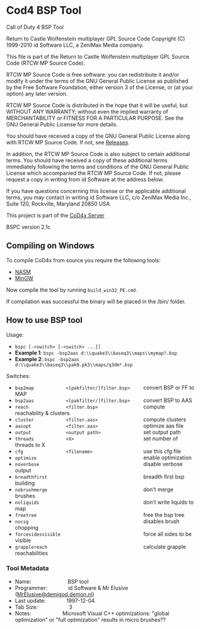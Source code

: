 # Cod4 BSP Tool
Call of Duty 4 BSP Tool

Return to Castle Wolfenstein multiplayer GPL Source Code
Copyright (C) 1999-2010 id Software LLC, a ZeniMax Media company. 

This file is part of the Return to Castle Wolfenstein multiplayer GPL Source Code (RTCW MP Source Code).  

RTCW MP Source Code is free software: you can redistribute it and/or modify
it under the terms of the GNU General Public License as published by
the Free Software Foundation, either version 3 of the License, or
(at your option) any later version.

RTCW MP Source Code is distributed in the hope that it will be useful,
but WITHOUT ANY WARRANTY; without even the implied warranty of
MERCHANTABILITY or FITNESS FOR A PARTICULAR PURPOSE.  See the
GNU General Public License for more details.

You should have received a copy of the GNU General Public License
along with RTCW MP Source Code.  If not, see [Releases](http://www.gnu.org/licenses/).

In addition, the RTCW MP Source Code is also subject to certain additional terms. You should have received a copy of these additional terms immediately following the terms and conditions of the GNU General Public License which accompanied the RTCW MP Source Code.  If not, please request a copy in writing from id Software at the address below.

If you have questions concerning this license or the applicable additional terms, you may contact in writing id Software LLC, c/o ZeniMax Media Inc., Suite 120, Rockville, Maryland 20850 USA. 

This project is part of the [CoD4x Server](https://github.com/callofduty4x/CoD4x_Server)

BSPC version 2.1c

## Compiling on Windows

To compile CoD4x from source you require the following tools:

- [NASM](http://www.nasm.us/pub/nasm/releasebuilds/?C=M;O=D)
- [MinGW](http://www.mingw.org/)

Now compile the tool by running `build_win32_PE.cmd`.

If compilation was successful the binary will be placed in the /bin/ folder. 

## How to use BSP tool

Usage:
- `bspc [-<switch> [-<switch> ...]]`
- **Example 1**: `bspc -bsp2aas d:\\quake3\\baseq3\\maps\\mymap?.bsp`  
- **Example 2**: `bspc -bsp2aas d:\\quake3\\baseq3\\pak0.pk3\\maps/q3dm*.bsp`

Switches: 
- `bsp2map            <[pakfilter/]filter.bsp>     `convert BSP or FF to MAP
- `bsp2aas            <[pakfilter/]filter.bsp>     `convert BSP to AAS
- `reach              <filter.bsp>                 `compute reachability & clusters
- `cluster            <filter.aas>                 `compute clusters
- `aasopt             <filter.aas>                 `optimize aas file
- `output             <output path>                `set output path
- `threads            <X>                          `set number of threads to X
- `cfg                <filename>                   `use this cfg file
- `optimize                                        `enable optimization
- `noverbose                                       `disable verbose output
- `breadthfirst                                    `breadth first bsp building
- `nobrushmerge                                    `don't merge brushes
- `noliquids                                       `don't write liquids to map
- `freetree                                        `free the bsp tree
- `nocsg                                           `disables brush chopping
- `forcesidesvisible                               `force all sides to be visible
- `grapplereach                                    `calculate grapple reachabilities

### Tool Metadata 

- Name:&emsp;&emsp;&emsp;&emsp;&emsp;&emsp;&emsp;BSP tool
- Programmer:&emsp;&emsp;&emsp;&emsp;id Software & Mr Elusive (MrElusive@demigod.demon.nl)
- Last update:&emsp;&emsp;&emsp;&emsp;1997-12-04
- Tab Size:&emsp;&emsp;&emsp;&emsp;&emsp;&emsp;3
- Notes:&emsp;&emsp;&emsp;&emsp;&emsp;&emsp;Microsoft Visual C++ optimizations: "global optimization" or "full optimization" results in micro brushes??
